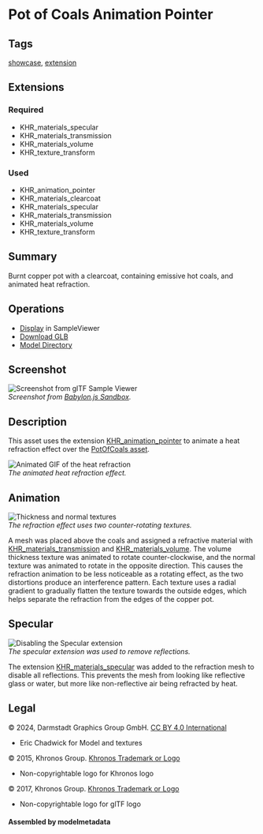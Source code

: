 # Pot of Coals Animation Pointer

## Tags

[showcase](../Models-showcase.md), [extension](../Models-extension.md)

## Extensions

### Required

* KHR_materials_specular
* KHR_materials_transmission
* KHR_materials_volume
* KHR_texture_transform

### Used

* KHR_animation_pointer
* KHR_materials_clearcoat
* KHR_materials_specular
* KHR_materials_transmission
* KHR_materials_volume
* KHR_texture_transform

## Summary

Burnt copper pot with a clearcoat, containing emissive hot coals, and animated heat refraction.

## Operations

* [Display](https://github.khronos.org/glTF-Sample-Viewer-Release/?model=https://raw.GithubUserContent.com/KhronosGroup/glTF-Sample-Assets/main/./Models/PotOfCoalsAnimationPointer/glTF-Binary/PotOfCoalsAnimationPointer.glb) in SampleViewer
* [Download GLB](https://raw.GithubUserContent.com/KhronosGroup/glTF-Sample-Assets/main/./Models/PotOfCoalsAnimationPointer/glTF-Binary/PotOfCoalsAnimationPointer.glb)
* [Model Directory](./)

## Screenshot

![Screenshot from glTF Sample Viewer](screenshot/screenshot_Large.jpg)
<br/>_Screenshot from [Babylon.js Sandbox](https://sandbox.babylonjs.com/)._

## Description

This asset uses the extension [KHR_animation_pointer](https://github.com/KhronosGroup/glTF/tree/main/extensions/2.0/Khronos/KHR_animation_pointer#khr_animation_pointer) to animate a heat refraction effect over the [PotOfCoals asset](../PotOfCoals/README.md).

![Animated GIF of the heat refraction](screenshot/PotOfCoalsAnimationPointer.gif)
<br/>_The animated heat refraction effect._

## Animation

![Thickness and normal textures](screenshot/thickness_and_normal.jpg)
<br/>_The refraction effect uses two counter-rotating textures._

A mesh was placed above the coals and assigned a refractive material with [KHR_materials_transmission](https://github.com/KhronosGroup/glTF/blob/main/extensions/2.0/Khronos/KHR_materials_transmission/README.md#khr_materials_transmission-) and [KHR_materials_volume](https://github.com/KhronosGroup/glTF/tree/main/extensions/2.0/Khronos/KHR_materials_volume#khr_materials_volume). The volume thickness texture was animated to rotate counter-clockwise, and the normal texture was animated to rotate in the opposite direction. This causes the refraction animation to be less noticeable as a rotating effect, as the two distortions produce an interference pattern. Each texture uses a radial gradient to gradually flatten the texture towards the outside edges, which helps separate the refraction from the edges of the copper pot.

## Specular

![Disabling the Specular extension](screenshot/specular_disabled.jpg)
<br/>_The specular extension was used to remove reflections._

The extension [KHR_materials_specular](https://github.com/KhronosGroup/glTF/tree/main/extensions/2.0/Khronos/KHR_materials_specular#khr_materials_specular) was added to the refraction mesh to disable all reflections. This prevents the mesh from looking like reflective glass or water, but more like non-reflective air being refracted by heat.

## Legal

&copy; 2024, Darmstadt Graphics Group GmbH. [CC BY 4.0 International](https://creativecommons.org/licenses/by/4.0/legalcode)

 - Eric Chadwick for Model and textures

&copy; 2015, Khronos Group. [Khronos Trademark or Logo]()

 - Non-copyrightable logo for Khronos logo

&copy; 2017, Khronos Group. [Khronos Trademark or Logo]()

 - Non-copyrightable logo for glTF logo

#### Assembled by modelmetadata